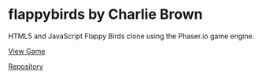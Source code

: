 # flappybirds by Charlie Brown
HTML5 and JavaScript Flappy Birds clone using the Phaser.io game engine. 

[View Game](https://fallingup.github.io/flappybirds/)

[Repository](https://github.com/FallingUp/flappybirds)